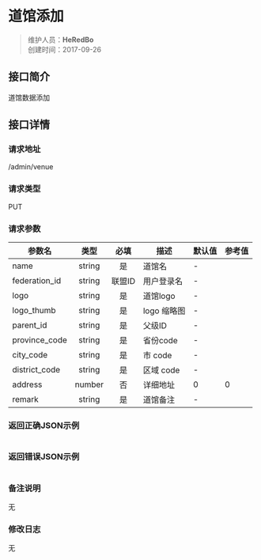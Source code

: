 # 道馆添加
>维护人员：**HeRedBo**  
>创建时间：2017-09-26

## 接口简介
道馆数据添加

## 接口详情

### 请求地址
/admin/venue

### 请求类型
PUT


### 请求参数
| 参数名 | 类型 | 必填 | 描述 | 默认值 | 参考值 |
| --- | :---: | :---: | --- | --- | --- |
| name  | string | 是 | 道馆名 | - |  |
| federation_id  | string | 联盟ID | 用户登录名 | - |  |
| logo  | string | 是 | 道馆logo | - |  |
| logo_thumb  | string | 是 | logo 缩略图 | - |  |
| parent_id  | string | 是 | 父级ID | - |  |
| province_code  | string | 是 | 省份code | - |  |
|  city_code | string | 是 | 市 code | - |  |
| district_code  | string |  是 | 区域 code | - |  |
| address  | number | 否 | 详细地址 | 0 | 0 |
| remark  | string |  是 | 道馆备注 | - |  |


### 返回正确JSON示例
```javascript

```
### 返回错误JSON示例
```javascript

```

### 备注说明
无

### 修改日志
无
